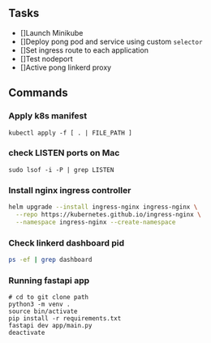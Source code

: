 ## Tasks
* []Launch Minikube
* []Deploy pong pod and service using custom `selector`
* []Set ingress route to each application
* []Test nodeport
* []Active pong linkerd proxy


## Commands
### Apply k8s manifest
```
kubectl apply -f [ . | FILE_PATH ]
```

### check LISTEN ports on Mac
`sudo lsof -i -P | grep LISTEN `

### Install nginx ingress controller
```sh
helm upgrade --install ingress-nginx ingress-nginx \
  --repo https://kubernetes.github.io/ingress-nginx \
  --namespace ingress-nginx --create-namespace
```

### Check linkerd dashboard pid
```sh
ps -ef | grep dashboard
```


### Running fastapi app
```
# cd to git clone path
python3 -m venv .
source bin/activate
pip install -r requirements.txt
fastapi dev app/main.py
deactivate
```
